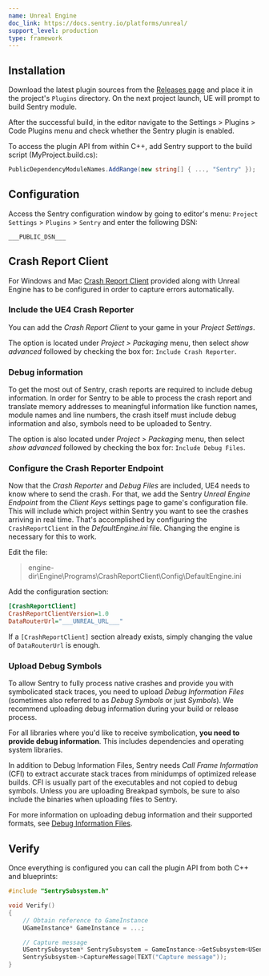 ```yaml
---
name: Unreal Engine
doc_link: https://docs.sentry.io/platforms/unreal/
support_level: production
type: framework
---
```


## Installation

Download the latest plugin sources from the [Releases page](https://github.com/getsentry/sentry-unreal/releases) and place it in the project's `Plugins` directory. On the next project launch, UE will prompt to build Sentry module.

After the successful build, in the editor navigate to the Settings > Plugins > Code Plugins menu and check whether the Sentry plugin is enabled.

To access the plugin API from within C++, add Sentry support to the build script (MyProject.build.cs):

```csharp
PublicDependencyModuleNames.AddRange(new string[] { ..., "Sentry" });
```

## Configuration

Access the Sentry configuration window by going to editor's menu: `Project Settings` > `Plugins` > `Sentry` and enter the following DSN:

```
___PUBLIC_DSN___
```

## Crash Report Client

For Windows and Mac [Crash Report Client](/platforms/unreal/setup-crashreport/) provided along with Unreal Engine has to be configured in order to capture errors automatically.

### Include the UE4 Crash Reporter

You can add the _Crash Report Client_ to your game in your _Project Settings_.

The option is located under _Project > Packaging_ menu, then select _show advanced_ followed by
checking the box for: `Include Crash Reporter`.

### Debug information

To get the most out of Sentry, crash reports are required to include debug information.
In order for Sentry to be able to process the crash report and translate
memory addresses to meaningful information like function names, module names
and line numbers, the crash itself must include debug information and also, symbols need
to be uploaded to Sentry.

The option is also located under _Project > Packaging_ menu, then select _show advanced_ followed by
checking the box for: `Include Debug Files`.

### Configure the Crash Reporter Endpoint

Now that the _Crash Reporter_ and _Debug Files_ are included, UE4 needs to know where to send the
crash. For that, we add the Sentry _Unreal Engine Endpoint_ from the _Client Keys_ settings page to game's configuration file. This will
include which project within Sentry you want to see the crashes arriving in real time.
That's accomplished by configuring the `CrashReportClient` in the _DefaultEngine.ini_ file. Changing the engine is necessary for this to work.

Edit the file:

> engine-dir\Engine\Programs\CrashReportClient\Config\DefaultEngine.ini

Add the configuration section:

```ini {filename:DefaultEngine.ini}
[CrashReportClient]
CrashReportClientVersion=1.0
DataRouterUrl="___UNREAL_URL___"
```

If a `[CrashReportClient]` section already exists, simply changing the value of `DataRouterUrl`
is enough.

### Upload Debug Symbols

To allow Sentry to fully process native crashes and provide you with
symbolicated stack traces, you need to upload _Debug Information Files_
(sometimes also referred to as _Debug Symbols_ or just _Symbols_). We recommend
uploading debug information during your build or release process.

For all libraries where you'd like to receive symbolication, **you need
to provide debug information**. This includes dependencies and operating system
libraries.

In addition to Debug Information Files, Sentry needs _Call Frame Information_
(CFI) to extract accurate stack traces from minidumps of optimized release
builds. CFI is usually part of the executables and not copied to debug symbols.
Unless you are uploading Breakpad symbols, be sure to also include the binaries
when uploading files to Sentry.

For more information on uploading debug information and their supported formats,
see [Debug Information Files](/workflow/debug-files/).

## Verify

Once everything is configured you can call the plugin API from both C++ and blueprints:

```cpp
#include "SentrySubsystem.h"

void Verify()
{
    // Obtain reference to GameInstance
    UGameInstance* GameInstance = ...;

    // Capture message
    USentrySubsystem* SentrySubsystem = GameInstance->GetSubsystem<USentrySubsystem>();
    SentrySubsystem->CaptureMessage(TEXT("Capture message"));
}
```
